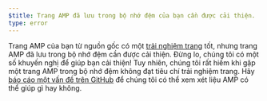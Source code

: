 ```yaml
---
$title: Trang AMP đã lưu trong bộ nhớ đệm của bạn cần được cải thiện.
type: error
---
```


Trang AMP của bạn từ nguồn gốc có một [trải nghiệm trang](https://developers.google.com/search/docs/guides/page-experience?hl=vi) tốt, nhưng trang AMP đã lưu trong bộ nhớ đệm cần được cải thiện. Đừng lo, chúng tôi có một số khuyến nghị để giúp bạn cải thiện! Tuy nhiên, chúng tôi rất hiếm khi gặp một trang AMP trong bộ nhớ đệm không đạt tiêu chí trải nghiệm trang. Hãy [báo cáo một vấn đề trên GitHub](https://github.com/ampproject/amphtml/issues/new?assignees=&labels=Type:+Page+experience&template=page-experience.md&title=Page+experience+issue) để chúng tôi có thể xem xét liệu AMP có thể giúp gì hay không.
